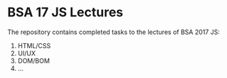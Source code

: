 # BSA 17 JS Lectures

The repository contains completed tasks to the lectures of BSA 2017 JS:

1) HTML/CSS
2) UI/UX
3) DOM/BOM
4) ...